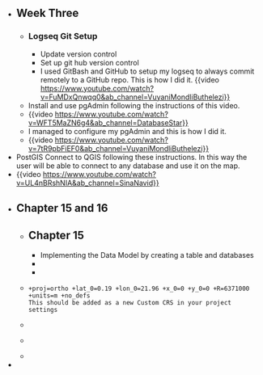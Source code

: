 - ## Week Three
	- ### Logseq Git Setup
		- Update version control
		- Set up git hub version control
		- I used GitBash and GitHub to setup my logseq to always commit remotely to a GitHub repo. This is how I did it.
		  {{video https://www.youtube.com/watch?v=FuMDxQnwqq0&ab_channel=VuyaniMondliButhelezi}}
	- Install and use pgAdmin following the instructions of this video.
	- {{video https://www.youtube.com/watch?v=WFT5MaZN6g4&ab_channel=DatabaseStar}}
	- I managed to configure my pgAdmin and this is how I did it.
	- {{video https://www.youtube.com/watch?v=7tR9pbFiEF0&ab_channel=VuyaniMondliButhelezi}}
- PostGIS Connect to QGIS following these instructions. In this way the user will be able to connect to any database and use it on the map.
- {{video https://www.youtube.com/watch?v=UL4nBRshNIA&ab_channel=SinaNavid}}
- ## Chapter 15 and 16
	- ## Chapter 15
		- Implementing the Data Model by creating a table and databases
		- ![<title>](<https://i.imgur.com/J04418t.png>)
		- ![<title>](<https://i.imgur.com/KjaeAll.png>)
	- ``` Map Projection
	  +proj=ortho +lat_0=0.19 +lon_0=21.96 +x_0=0 +y_0=0 +R=6371000 +units=m +no_defs
	  This should be added as a new Custom CRS in your project settings
	-
	- ``` srs
	-
-